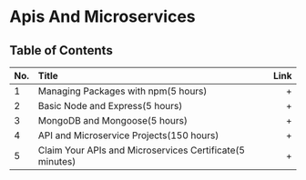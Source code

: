 
# Apis And Microservices
## Table of Contents

No. | Title | Link
| ------------- |:-------------| -----:|
1 |  Managing Packages with npm(5 hours) | +
2 |  Basic Node and Express(5 hours) | +
3 |  MongoDB and Mongoose(5 hours) | +
4 |  API and Microservice Projects(150 hours) | +
5 |  Claim Your APIs and Microservices Certificate(5 minutes) | +

